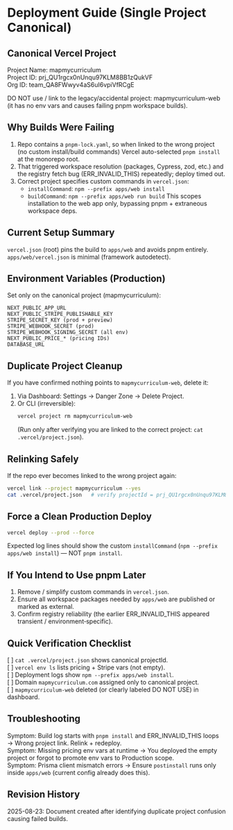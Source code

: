 Deployment Guide (Single Project Canonical)
=================================================

Canonical Vercel Project
------------------------
Project Name: mapmycurriculum  
Project ID: prj_QU1rgcx0nUnqu97KLM8BB1zQukVF  
Org ID: team_QA8FWwyv4aS6uI6vpiVfRCgE

DO NOT use / link to the legacy/accidental project: mapmycurriculum-web (it has no env vars and causes failing pnpm workspace builds).

Why Builds Were Failing
-----------------------
1. Repo contains a `pnpm-lock.yaml`, so when linked to the wrong project (no custom install/build commands) Vercel auto-selected `pnpm install` at the monorepo root.
2. That triggered workspace resolution (packages, Cypress, zod, etc.) and the registry fetch bug (ERR_INVALID_THIS) repeatedly; deploy timed out.
3. Correct project specifies custom commands in `vercel.json`:
   - `installCommand`: `npm --prefix apps/web install`
   - `buildCommand`: `npm --prefix apps/web run build`
   This scopes installation to the web app only, bypassing pnpm + extraneous workspace deps.

Current Setup Summary
---------------------
`vercel.json` (root) pins the build to `apps/web` and avoids pnpm entirely.  
`apps/web/vercel.json` is minimal (framework autodetect).

Environment Variables (Production)
----------------------------------
Set only on the canonical project (mapmycurriculum):
```
NEXT_PUBLIC_APP_URL
NEXT_PUBLIC_STRIPE_PUBLISHABLE_KEY
STRIPE_SECRET_KEY (prod + preview)
STRIPE_WEBHOOK_SECRET (prod)
STRIPE_WEBHOOK_SIGNING_SECRET (all env)
NEXT_PUBLIC_PRICE_* (pricing IDs)
DATABASE_URL
```

Duplicate Project Cleanup
-------------------------
If you have confirmed nothing points to `mapmycurriculum-web`, delete it:
1. Via Dashboard: Settings → Danger Zone → Delete Project.
2. Or CLI (irreversible):
   ```bash
   vercel project rm mapmycurriculum-web
   ```
   (Run only after verifying you are linked to the correct project: `cat .vercel/project.json`).

Relinking Safely
----------------
If the repo ever becomes linked to the wrong project again:
```bash
vercel link --project mapmycurriculum --yes
cat .vercel/project.json   # verify projectId = prj_QU1rgcx0nUnqu97KLM8BB1zQukVF
```

Force a Clean Production Deploy
-------------------------------
```bash
vercel deploy --prod --force
```
Expected log lines should show the custom `installCommand` (`npm --prefix apps/web install`) — NOT `pnpm install`.

If You Intend to Use pnpm Later
-------------------------------
1. Remove / simplify custom commands in `vercel.json`.
2. Ensure all workspace packages needed by `apps/web` are published or marked as external.
3. Confirm registry reliability (the earlier ERR_INVALID_THIS appeared transient / environment‑specific).

Quick Verification Checklist
----------------------------
[ ] `cat .vercel/project.json` shows canonical projectId.  
[ ] `vercel env ls` lists pricing + Stripe vars (not empty).  
[ ] Deployment logs show `npm --prefix apps/web install`.  
[ ] Domain `mapmycurriculum.com` assigned only to canonical project.  
[ ] `mapmycurriculum-web` deleted (or clearly labeled DO NOT USE) in dashboard.

Troubleshooting
---------------
Symptom: Build log starts with `pnpm install` and ERR_INVALID_THIS loops → Wrong project link. Relink + redeploy.  
Symptom: Missing pricing env vars at runtime → You deployed the empty project or forgot to promote env vars to Production scope.  
Symptom: Prisma client mismatch errors → Ensure `postinstall` runs only inside `apps/web` (current config already does this).

Revision History
----------------
2025-08-23: Document created after identifying duplicate project confusion causing failed builds.

